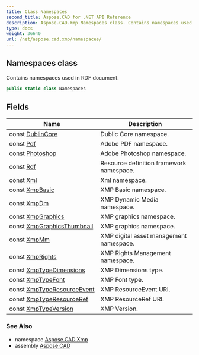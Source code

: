 ```yaml
---
title: Class Namespaces
second_title: Aspose.CAD for .NET API Reference
description: Aspose.CAD.Xmp.Namespaces class. Contains namespaces used in RDF document
type: docs
weight: 36640
url: /net/aspose.cad.xmp/namespaces/
---
```

## Namespaces class

Contains namespaces used in RDF document.

```csharp
public static class Namespaces
```

## Fields

| Name | Description |
| --- | --- |
| const [DublinCore](../../aspose.cad.xmp/namespaces/dublincore/) | Dublic Core namespace. |
| const [Pdf](../../aspose.cad.xmp/namespaces/pdf/) | Adobe PDF namespace. |
| const [Photoshop](../../aspose.cad.xmp/namespaces/photoshop/) | Adobe Photoshop namespace. |
| const [Rdf](../../aspose.cad.xmp/namespaces/rdf/) | Resource definition framework namespace. |
| const [Xml](../../aspose.cad.xmp/namespaces/xml/) | Xml namespace. |
| const [XmpBasic](../../aspose.cad.xmp/namespaces/xmpbasic/) | XMP Basic namespace. |
| const [XmpDm](../../aspose.cad.xmp/namespaces/xmpdm/) | XMP Dynamic Media namespace. |
| const [XmpGraphics](../../aspose.cad.xmp/namespaces/xmpgraphics/) | XMP graphics namespace. |
| const [XmpGraphicsThumbnail](../../aspose.cad.xmp/namespaces/xmpgraphicsthumbnail/) | XMP graphics namespace. |
| const [XmpMm](../../aspose.cad.xmp/namespaces/xmpmm/) | XMP digital asset management namespace. |
| const [XmpRights](../../aspose.cad.xmp/namespaces/xmprights/) | XMP Rights Management namespace. |
| const [XmpTypeDimensions](../../aspose.cad.xmp/namespaces/xmptypedimensions/) | XMP Dimensions type. |
| const [XmpTypeFont](../../aspose.cad.xmp/namespaces/xmptypefont/) | XMP Font type. |
| const [XmpTypeResourceEvent](../../aspose.cad.xmp/namespaces/xmptyperesourceevent/) | XMP ResourceEvent URI. |
| const [XmpTypeResourceRef](../../aspose.cad.xmp/namespaces/xmptyperesourceref/) | XMP ResourceRef URI. |
| const [XmpTypeVersion](../../aspose.cad.xmp/namespaces/xmptypeversion/) | XMP Version. |

### See Also

* namespace [Aspose.CAD.Xmp](../../aspose.cad.xmp/)
* assembly [Aspose.CAD](../../)


